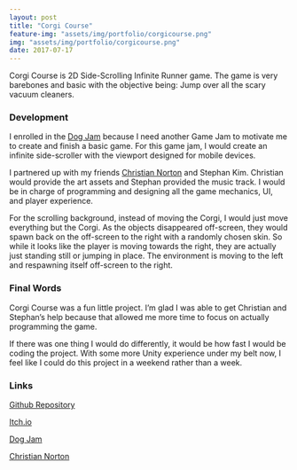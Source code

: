 ```yaml
---
layout: post
title: "Corgi Course"
feature-img: "assets/img/portfolio/corgicourse.png"
img: "assets/img/portfolio/corgicourse.png"
date: 2017-07-17
---
```


Corgi Course is 2D Side-Scrolling Infinite Runner game. The game is very barebones and basic with the objective being: Jump over all the scary vacuum cleaners.

### Development

I enrolled in the <a href = "https://itch.io/jam/dog-jam">Dog Jam</a> because I need another Game Jam to motivate me to create and finish a basic game. For this game jam, I would create an infinite side-scroller with the viewport designed for mobile devices.

I partnered up with my friends <a href = "https://www.linkedin.com/in/christian-norton-b65250131/">Christian Norton</a> and Stephan Kim. Christian would provide the art assets and Stephan provided the music track. I would be in charge of programming and designing all the game mechanics, UI, and player experience.

For the scrolling background, instead of moving the Corgi, I would just move everything but the Corgi. As the objects disappeared off-screen, they would spawn back on the off-screen to the right with a randomly chosen skin. So while it looks like the player is moving towards the right, they are actually just standing still or jumping in place. The environment is moving to the left and respawning itself off-screen to the right.

### Final Words

Corgi Course was a fun little project. I’m glad I was able to get Christian and Stephan’s help because that allowed me more time to focus on actually programming the game.

If there was one thing I would do differently, it would be how fast I would be coding the project. With some more Unity experience under my belt now, I feel like I could do this project in a weekend rather than a week.

### Links
<a href = "https://github.com/anthonymendez/Corgi-Course">Github Repository</a>

<a href = "https://anthonymendez.itch.io/corgi-course">Itch.io</a>

<a href = "https://itch.io/jam/dog-jam">Dog Jam</a>

<a href = "https://www.linkedin.com/in/christian-norton-b65250131/">Christian Norton</a>
